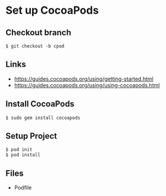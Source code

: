 # Set up CocoaPods

## Checkout branch

    $ git checkout -b cpod

## Links
* https://guides.cocoapods.org/using/getting-started.html
* https://guides.cocoapods.org/using/using-cocoapods.html

## Install CocoaPods
    $ sudo gem install cocoapods

## Setup Project
    $ pod init
    $ pod install

## Files
* Podfile
